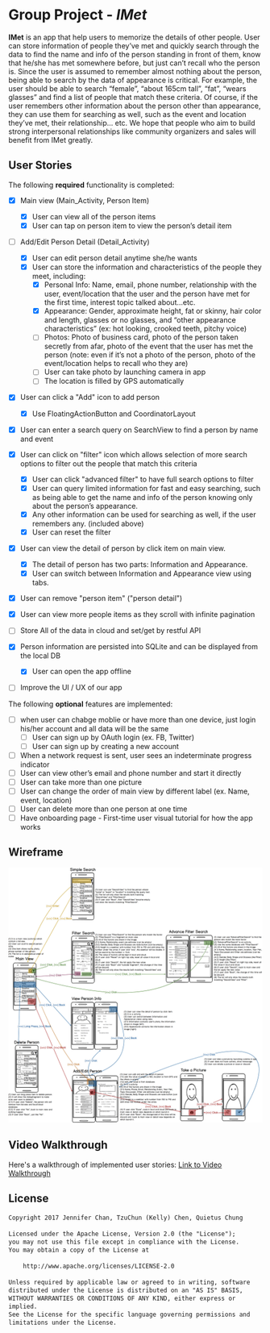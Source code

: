 # Group Project  - *IMet*

**IMet** is an app that help users to memorize the details of other people. User can store information of people they’ve met and quickly search through the data to find the name and info of the person standing in front of them, know that he/she has met somewhere before, but just can’t recall who the person is. Since the user is assumed to remember almost nothing about the person, being able to search by the data of appearance is critical. For example, the user should be able to search “female”, “about 165cm tall”, “fat”, “wears glasses” and find a list of people that match these criteria. Of course, if the user remembers other information about the person other than appearance, they can use them for searching as well, such as the event and location they’ve met, their relationship… etc. We hope that people who aim to build strong interpersonal relationships like community organizers and sales will benefit from IMet greatly. 


## User Stories

The following **required** functionality is completed:

* [x] Main view (Main_Activity, Person Item)
  * [x] User can view all of the person items
  * [x] User can tap on person item to view the person’s detail item

* [ ] Add/Edit Person Detail (Detail_Activity)
  * [x] User can edit person detail anytime she/he wants
  * [x] User can store the information and characteristics of the people they meet, including:
    * [x] Personal Info: Name, email, phone number, relationship with the user, event/location that the user and the person have met for the first time, interest topic talked about…etc.
    * [x] Appearance: Gender, approximate height, fat or skinny, hair color and length, glasses or no glasses, and “other appearance characteristics” (ex: hot looking, crooked teeth, pitchy voice)
    * [ ] Photos: Photo of business card, photo of the person taken secretly from afar, photo of the event that the user has met the person (note: even if it’s not a photo of the person, photo of the event/location helps to recall who they are)
    * [ ] User can take photo by launching camera in app
    * [ ] The location is filled by GPS automatically

* [x] User can click a "Add" icon to add person
  * [x] Use FloatingActionButton  and CoordinatorLayout 

* [x] User can enter a search query on SearchView to find a person by name and event
* [x] User can click on "filter" icon which allows selection of more search options to filter out the people that match this criteria
  * [x] User can click "advanced filter" to have full search options to filter
  * [x] User can query limited information for fast and easy searching, such as being able to get the name and info of the person knowing only about the person’s appearance. 
  * [x] Any other information can be used for searching as well, if the user remembers any. (included above)
  * [x] User can reset the filter

* [x] User can view the detail of person by click item on main view.
  * [x] The detail of person has two parts: Information and Appearance.
  * [x] User can switch between Information and Appearance view using tabs.

* [x] User can remove "person item" ("person detail")
* [x] User can view more people items as they scroll with infinite pagination
* [ ] Store All of the data in cloud and set/get by restful API
* [x] Person information are persisted into SQLite and can be displayed from the local DB
  * [x] User can open the app offline
* [ ] Improve the UI / UX of our app


The following **optional** features are implemented:
* [ ] when user can chabge moblie or have more than one device, just login his/her account and all data will be the same
  * [ ] User can sign up by OAuth login (ex. FB, Twitter)
  * [ ] User can sign up by creating a new account
* [ ] When a network request is sent, user sees an indeterminate progress indicator
* [ ] User can view other’s email and phone number and start it directly
* [ ] User can take more than one picture
* [ ] User can change the order of main view by different label (ex. Name, event, location)
* [ ] User can delete more than one person at one time
* [ ] Have onboarding page - First-time user visual tutorial for how the app works

## Wireframe

<img src='IMetWireframe.png'/>


## Video Walkthrough

Here's a walkthrough of implemented user stories:
[Link to Video Walkthrough](https://www.dropbox.com/s/2o9tydb7j3ogzam/IMet_milestone2.mp4?dl=0)


## License

    Copyright 2017 Jennifer Chan, TzuChun (Kelly) Chen, Quietus Chung

    Licensed under the Apache License, Version 2.0 (the "License");
    you may not use this file except in compliance with the License.
    You may obtain a copy of the License at

        http://www.apache.org/licenses/LICENSE-2.0

    Unless required by applicable law or agreed to in writing, software
    distributed under the License is distributed on an "AS IS" BASIS,
    WITHOUT WARRANTIES OR CONDITIONS OF ANY KIND, either express or implied.
    See the License for the specific language governing permissions and
    limitations under the License.
